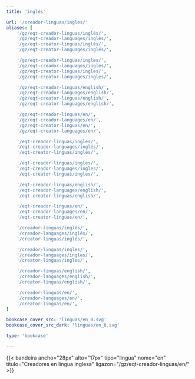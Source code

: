 ```yaml
---
title: 'inglés'

url: '/creador-linguas/ingles/'
aliases: [
    '/gz/eqt-creador-linguas/inglés/',
    '/gz/eqt-creador-languages/inglés/',
    '/gz/eqt-creator-linguas/inglés/',
    '/gz/eqt-creator-languages/inglés/',

    '/gz/eqt-creador-linguas/ingles/',
    '/gz/eqt-creador-languages/ingles/',
    '/gz/eqt-creator-linguas/ingles/',
    '/gz/eqt-creator-languages/ingles/',

    '/gz/eqt-creador-linguas/english/',
    '/gz/eqt-creador-languages/english/',
    '/gz/eqt-creator-linguas/english/',
    '/gz/eqt-creator-languages/english/',

    '/gz/eqt-creador-linguas/en/',
    '/gz/eqt-creador-languages/en/',
    '/gz/eqt-creator-linguas/en/',
    '/gz/eqt-creator-languages/en/',

    '/eqt-creador-linguas/inglés/',
    '/eqt-creador-languages/inglés/',
    '/eqt-creator-linguas/inglés/',

    '/eqt-creador-linguas/ingles/',
    '/eqt-creador-languages/ingles/',
    '/eqt-creator-linguas/ingles/',

    '/eqt-creador-linguas/english/',
    '/eqt-creador-languages/english/',
    '/eqt-creator-linguas/english/',

    '/eqt-creador-linguas/en/',
    '/eqt-creador-languages/en/',
    '/eqt-creator-linguas/en/',

    '/creador-linguas/inglés/',
    '/creador-languages/inglés/',
    '/creator-linguas/inglés/',

    '/creador-linguas/ingles/',
    '/creador-languages/ingles/',
    '/creator-linguas/ingles/',

    '/creador-linguas/english/',
    '/creador-languages/english/',
    '/creator-linguas/english/',

    '/creador-linguas/en/',
    '/creador-languages/en/',
    '/creator-linguas/en/',
]

bookcase_cover_src: 'linguas/en_0.svg'
bookcase_cover_src_dark: 'linguas/en_0.svg'

type: 'bookcase'

---
```


{{< bandeira ancho="28px" alto="17px" tipo="lingua" nome="en" titulo="Creadores en lingua inglesa" ligazon="/gz/eqt-creador-linguas/en/" >}}
